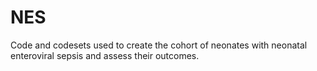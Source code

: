 # NES
Code and codesets used to create the cohort of neonates with neonatal enteroviral sepsis and assess their outcomes.
